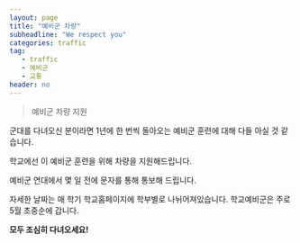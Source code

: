 ```yaml
---
layout: page
title: "예비군 차량"
subheadline: "We respect you"
categories: traffic
tag:
   - traffic
   - 예비군
   - 교통
header: no
---
```


> 예비군 차량 지원

군대를 다녀오신 분이라면 1년에 한 번씩 돌아오는 예비군 훈련에 대해 다들 아실 것 같습니다. 

학교에선 이 예비군 훈련을 위해 차량을 지원해드립니다.    

예비군 연대에서 몇 일 전에 문자를 통해 통보해 드립니다.   

자세한 날짜는 매 학기 학교홈페이지에 학부별로 나뉘어져있습니다. 학교예비군은 주로 5월 초중순에 갑니다.    

**모두 조심히 다녀오세요!**
